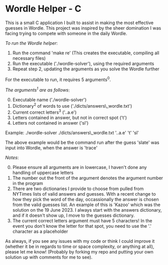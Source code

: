 <h1>Wordle Helper - C</h1>

<p>This is a small C application I built to assist in making the most effective guesses in Wordle. This project was inspired by the sheer domination I was facing trying to compete with someone in the daily Wordle.</p>

<p><i>To run the Wordle helper</i>:</p>
<ol>
<li>Run the command 'make re' (This creates the executable, compiling all necessary files)</li>
<li>Run the executable ('./wordle-solver'), using the required arguments</li>
<li>Repeat step 2, updating the arguments as you solve the Wordle further</li>
</ol>

<p>For the executable to run, it requires 5 arguments<sup>0</sup>.</p>

<p><i>The arguments<sup>1</sup> are as follows</i>:</p>

<ol start="0">
<li>Executable name ('./wordle-solver')</li>
<li>Dictionary<sup>2</sup> of words to use ('./dicts/answers\_wordle.txt')</li>
<li>Current correct letters<sup>3</sup> ('..a.e')</li>
<li>Letters contained in answer, but not in correct spot ('t')</li>
<li>Letters not contained in answer ('sl')</li>
</ol>

<p>Example: ./wordle-solver ./dicts/answers\_wordle.txt '..a.e' 't' 'sl'

<p>The above example would be the command run after the guess 'slate' was input into Wordle, when the answer is 'trace'</p>

<p><i>Notes</i>:</p>

<ol start="0">
<li>Please ensure all arguments are in lowercase, I haven't done any handling of uppercase letters</li>
<li>The number out the front of the argument denotes the argument number in the program</li>
<li>There are two dictionaries I provide to choose from pulled from NYTimes lists of valid answers and guesses. With a recent change to how they pick the word of the day, occassionally the answer is chosen from the valid guesses list. An example of this is 'Kazoo' which was the solution on the 19 June 2023. I always start with the answers dictionary, and if it doesn't show up, I move to the guesses dictionary.</li>
<li>The current correct letters argument must have 5 characters! In the event you don't know the letter for that spot, you need to use the '.' character as a placeholder</li>
</ol>

<p>As always, if you see any issues with my code or think I could improve it (whether it be in regards to time or space complexity, or anything at all), please let me know! (Probably by forking my repo and putting your own solution up with comments for me to see).</p>
